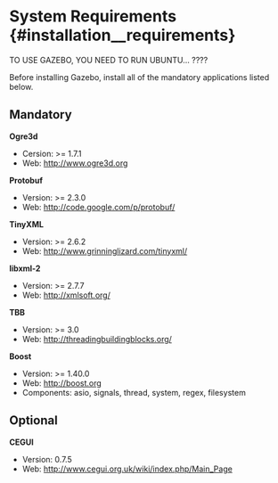 System Requirements {#installation__requirements}
============

TO USE GAZEBO, YOU NEED TO RUN UBUNTU… ????

Before installing Gazebo, install all of the mandatory applications listed below.

Mandatory
--
**Ogre3d**

 - Cersion: >= 1.7.1
 - Web: http://www.ogre3d.org

**Protobuf**

 - Version: >= 2.3.0
 - Web: http://code.google.com/p/protobuf/

**TinyXML**

 - Version: >= 2.6.2
 - Web: http://www.grinninglizard.com/tinyxml/

**libxml-2**

 - Version: >= 2.7.7
 - Web: http://xmlsoft.org/

**TBB**

 - Version: >= 3.0
 - Web: http://threadingbuildingblocks.org/

**Boost**

 - Version: >= 1.40.0
 - Web: http://boost.org
 - Components: asio, signals, thread, system, regex, filesystem


Optional
--
**CEGUI**

 - Version: 0.7.5
 - Web: http://www.cegui.org.uk/wiki/index.php/Main_Page


